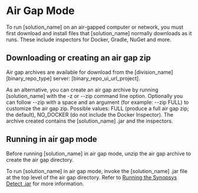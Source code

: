 # Air Gap Mode

To run [solution_name] on an air-gapped computer or network, you must first download and install
files that [solution_name] normally downloads as it runs. These include inspectors
for Docker, Gradle, NuGet and more.

## Downloading or creating an air gap zip

Air gap archives are available for download from the
[division_name] [binary_repo_type] server: [binary_repo_ui_url_project].

As an alternative, you can create an air gap archive by running [solution_name] with the
-z or --zip command line option.
Optionally you can follow --zip with a space and an argument (for example: --zip FULL) to customize the air gap zip. Possible values: FULL (produce a full air gap zip; the default), NO_DOCKER (do not include the Docker Inspector).
The archive created contains the [solution_name] .jar and the inspectors.

## Running in air gap mode

Before running [solution_name] in air gap mode, unzip the air gap archive to create the air gap directory.

To run [solution_name] in air gap mode, invoke the [solution_name] .jar file at the top level of
the air gap directory. Refer to [Running the Synopsys Detect .jar](basics/runningjar.md) for more information.
